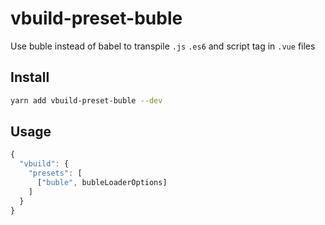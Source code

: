 # vbuild-preset-buble

Use buble instead of babel to transpile `.js` `.es6` and script tag in `.vue` files

## Install

```bash
yarn add vbuild-preset-buble --dev
```

## Usage

```js
{
  "vbuild": {
    "presets": [
      ["buble", bubleLoaderOptions]
    ]
  }
}
```
